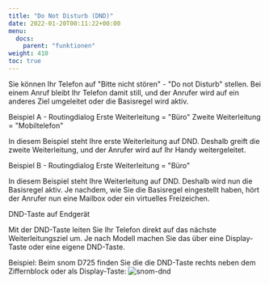 ```yaml
---
title: "Do Not Disturb (DND)"
date: 2022-01-20T00:11:22+00:00
menu:
  docs:
    parent: "funktionen"
weight: 410
toc: true
---
```


Sie können Ihr Telefon auf "Bitte nicht stören" - "Do not Disturb" stellen. Bei einem Anruf bleibt Ihr Telefon damit still, und der Anrufer wird auf ein anderes Ziel umgeleitet oder die Basisregel wird aktiv.

Beispiel A - Routingdialog
Erste Weiterleitung = "Büro"
Zweite Weiterleitung = "Mobiltelefon"

In diesem Beispiel steht Ihre erste Weiterleitung auf DND. Deshalb greift die zweite Weiterleitung, und der Anrufer wird auf Ihr Handy weitergeleitet.

Beispiel B - Routingdialog
Erste Weiterleitung = "Büro"

In diesem Beispiel steht Ihre Weiterleitung auf DND. Deshalb wird nun die Basisregel aktiv. Je nachdem, wie Sie die Basisregel eingestellt haben, hört der Anrufer nun eine Mailbox oder ein virtuelles Freizeichen.

DND-Taste auf Endgerät

Mit der DND-Taste leiten Sie Ihr Telefon direkt auf das nächste Weiterleitungsziel um. Je nach Modell machen Sie das über eine Display-Taste oder eine eigene DND-Taste.

Beispiel: Beim snom D725 finden Sie die die DND-Taste rechts neben dem Ziffernblock oder als Display-Taste: 
<img src="/images/snom_dnd.png" alt="snom-dnd"/>
